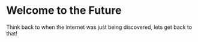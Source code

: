 Welcome to the Future
=====================

Think back to when the internet was just being discovered, lets get back to that!
